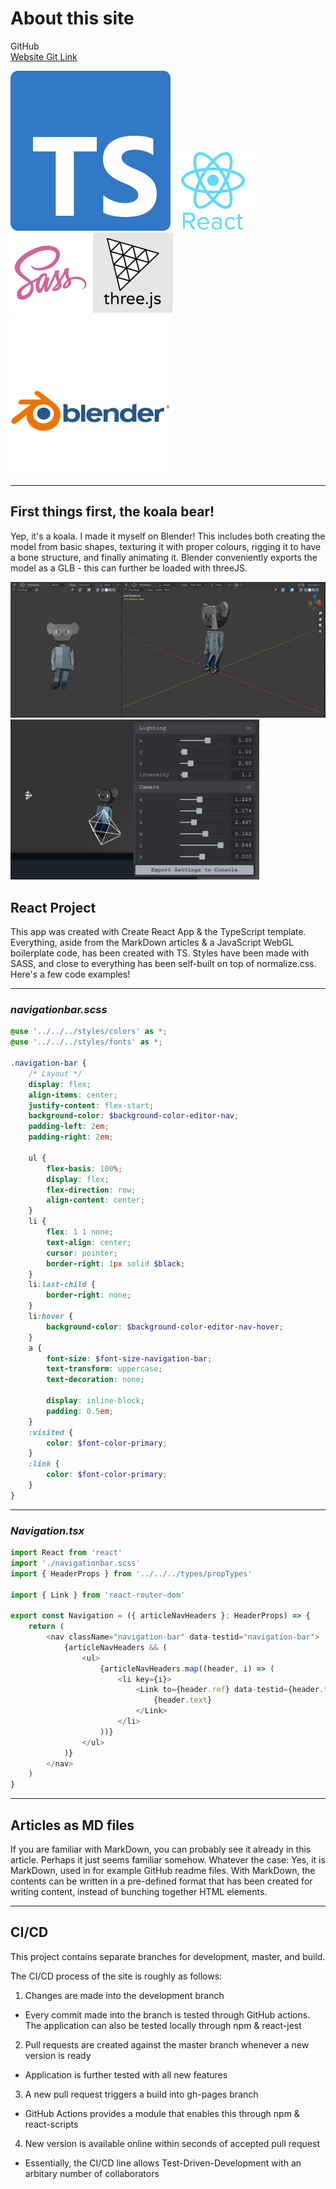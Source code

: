 # About this site

GitHub  
<a href="https://github.com/petterigit/petterigit.github.io" target="_blank">Website Git Link</a>

<a href="https://www.typescriptlang.org/" target="_blank" rel="noreferrer"> ![Typescript](../articleElements/ts-logo-128.svg 'Typescript')</a>
<a href="https://reactjs.org/" target="_blank" rel="noreferrer"> ![React](../articleElements/react-logo-128.png 'React')</a>
<a href="https://sass-lang.com/" target="_blank" rel="noreferrer"> ![Sass](../articleElements/sass-logo-128.png 'Sass')</a>
<a href="https://threejs.org/" target="_blank" rel="noreferrer"> ![ThreeJS](../articleElements/threejs-logo-128.png 'ThreeJS')</a>
<a href="https://www.blender.org/" target="_blank" rel="noreferrer"> ![Blender](../articleElements/blender-logo-128.svg 'Blender')</a>

---

## First things first, the koala bear!

Yep, it's a koala. I made it myself on Blender! This includes both creating the model from basic shapes, texturing it with proper colours, rigging it to have a bone structure, and finally animating it. Blender conveniently exports the model as a GLB - this can further be loaded with threeJS.

![Blender Koala](./articleElements/vilperiModelBlender-256.png)
![ThreeJS Koala](./articleElements/threeJSTweak-256.png)

## React Project

This app was created with Create React App & the TypeScript template. Everything, aside from the MarkDown articles & a JavaScript WebGL boilerplate code, has been created with TS. Styles have been made with SASS, and close to everything has been self-built on top of normalize.css. Here's a few code examples!

---

### _navigationbar.scss_

```scss
@use '../../../styles/colors' as *;
@use '../../../styles/fonts' as *;

.navigation-bar {
    /* Layout */
    display: flex;
    align-items: center;
    justify-content: flex-start;
    background-color: $background-color-editor-nav;
    padding-left: 2em;
    padding-right: 2em;

    ul {
        flex-basis: 100%;
        display: flex;
        flex-direction: row;
        align-content: center;
    }
    li {
        flex: 1 1 none;
        text-align: center;
        cursor: pointer;
        border-right: 1px solid $black;
    }
    li:last-child {
        border-right: none;
    }
    li:hover {
        background-color: $background-color-editor-nav-hover;
    }
    a {
        font-size: $font-size-navigation-bar;
        text-transform: uppercase;
        text-decoration: none;

        display: inline-block;
        padding: 0.5em;
    }
    :visited {
        color: $font-color-primary;
    }
    :link {
        color: $font-color-primary;
    }
}
```

---

### _Navigation.tsx_

```typescript
import React from 'react'
import './navigationbar.scss'
import { HeaderProps } from '../../../types/propTypes'

import { Link } from 'react-router-dom'

export const Navigation = ({ articleNavHeaders }: HeaderProps) => {
    return (
        <nav className="navigation-bar" data-testid="navigation-bar">
            {articleNavHeaders && (
                <ul>
                    {articleNavHeaders.map((header, i) => (
                        <li key={i}>
                            <Link to={header.ref} data-testid={header.text}>
                                {header.text}
                            </Link>
                        </li>
                    ))}
                </ul>
            )}
        </nav>
    )
}
```

---

## Articles as MD files

If you are familiar with MarkDown, you can probably see it already in this article. Perhaps it just seems familiar somehow. Whatever the case: Yes, it is MarkDown, used in for example GitHub readme files. With MarkDown, the contents can be written in a pre-defined format that has been created for writing content, instead of bunching together HTML elements.

---

## CI/CD

This project contains separate branches for development, master, and build.

The CI/CD process of the site is roughly as follows:

1. Changes are made into the development branch

-   Every commit made into the branch is tested through GitHub actions. The application can also be tested locally through npm & react-jest

2. Pull requests are created against the master branch whenever a new version is ready

-   Application is further tested with all new features

3. A new pull request triggers a build into gh-pages branch

-   GitHub Actions provides a module that enables this through npm & react-scripts

4. New version is available online within seconds of accepted pull request

-   Essentially, the CI/CD line allows Test-Driven-Development with an arbitary number of collaborators
